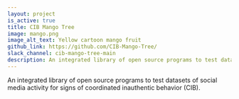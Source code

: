 ```yaml
---
layout: project
is_active: true
title: CIB Mango Tree
image: mango.png
image_alt_text: Yellow cartoon mango fruit
github_link: https://github.com/CIB-Mango-Tree/
slack_channel: cib-mango-tree-main
description: An integrated library of open source programs to test datasets of social media activity for signs of coordinated inauthentic behavior (CIB).
---
```


An integrated library of open source programs to test datasets of social media activity for signs of coordinated inauthentic behavior (CIB).
